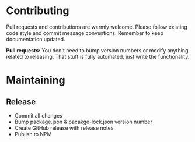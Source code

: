 # Contributing

Pull requests and contributions are warmly welcome.
Please follow existing code style and commit message conventions.
Remember to keep documentation updated.

**Pull requests:** You don't need to bump version numbers or modify anything
related to releasing. That stuff is fully automated, just write the functionality.

# Maintaining

## Release

* Commit all changes
* Bump package.json & pacakge-lock.json version number
* Create GitHub release with release notes
* Publish to NPM
